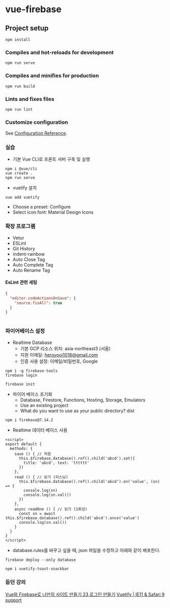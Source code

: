 # vue-firebase

## Project setup
```
npm install
```

### Compiles and hot-reloads for development
```
npm run serve
```

### Compiles and minifies for production
```
npm run build
```

### Lints and fixes files
```
npm run lint
```

### Customize configuration
See [Configuration Reference](https://cli.vuejs.org/config/).

### 실습
- 기본 Vue CLI로 프론트 서버 구축 및 실행
```command
npm i @vue/cli
vue create .
npm run serve
```
- vuetify 설치
```command
vue add vuetify
```
- Choose a preset: Configure
- Select icon font: Material Design Icons 

### 확장 프로그램
- Vetur
- ESLint
- Git History
- indent-rainbow
- Auto Close Tag
- Auto Complete Tag
- Auto Rename Tag

#### EsLint 관련 세팅
```Json
{
  "editor.codeActionsOnSave": {
    "source.fixAll": true
  }
}
    
```

### 파이어베이스 설정

- Realtime Database
  - 기본 GCP 리소스 위치: asia-northeast3 (서울)
  - 지원 이메일: heroyooi1018@gmail.com
  - 인증 사용 설정: 이메일/비밀번호, Google

```command
npm i -g firebase-tools
firebase login
```
```command
firebase init
```
- 파이어 베이스 초기화
  - Database, Firestore, Functions, Hosting, Storage, Emulators
  - Use an existing project
  - What do you want to use as your public directory? dist

```command
npm i firebase@7.14.2
```

- Realtime 데이터 베이스 사용
```Vue
<script>
export default {
  methods: {
    save () { // 저장
      this.$firebase.database().ref().child('abcd').set({
        title: 'abcd', text: 'tttttt'
      })
    },
    read () { // 읽기 (리스닝)
      this.$firebase.database().ref().child('abcd').on('value', (sn) => {
        console.log(sn)
        console.log(sn.val())
      })
    },
    async readOne () { // 읽기 (1회성)
      const sn = await this.$firebase.database().ref().child('abcd').once('value')
      console.log(sn.val())
    }
  }
}
</script>
```

- database.rules를 바꾸고 싶을 때, json 파일을 수정하고 아래와 같이 배포한다.
```command
firebase deploy --only database
```

```command
npm i vuetify-toast-snackbar
```

### 듣던 강의
[Vue와 Firebase로 나만의 사이트 만들기 23 로그인 만들기](https://www.youtube.com/watch?v=2tctskKGfvU&list=PLjpTKic1SLZsWckh_DZ6tYH17MM6hBAc7&index=24)
[Vuetify | IE11 & Safari 9 support](https://v2.vuetifyjs.com/ko/getting-started/browser-support)